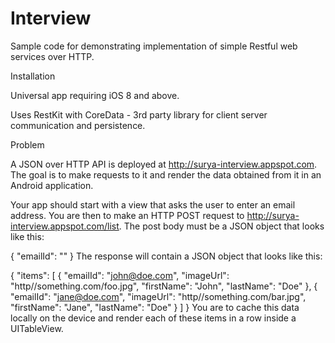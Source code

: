 # Interview
Sample code for demonstrating implementation of simple Restful web services over HTTP.

Installation

Universal app requiring iOS 8 and above.

Uses RestKit with CoreData - 3rd party library for client server communication and persistence. 

Problem

A JSON over HTTP API is deployed at http://surya-interview.appspot.com. The goal is to make requests to it and render the data obtained from it in an Android application.

Your app should start with a view that asks the user to enter an email address. You are then to make an HTTP POST request to http://surya-interview.appspot.com/list. The post body must be a JSON object that looks like this:

{
    "emailId": "<email address you got from user>"
}
The response will contain a JSON object that looks like this:

{
    "items": [
        {
            "emailId": "john@doe.com",
            "imageUrl": "http//something.com/foo.jpg",
            "firstName": "John",
            "lastName": "Doe"
        },
        {
            "emailId": "jane@doe.com",
            "imageUrl": "http//something.com/bar.jpg",
            "firstName": "Jane",
            "lastName": "Doe"
        }
    ]
}
You are to cache this data locally on the device and render each of these items in a row inside a UITableView.